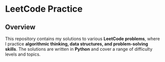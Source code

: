 # LeetCode Practice  

## Overview  
This repository contains my solutions to various **LeetCode problems**, where I practice **algorithmic thinking, data structures, and problem-solving skills**. The solutions are written in **Python** and cover a range of difficulty levels and topics.  
